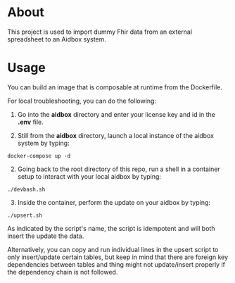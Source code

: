 About
=====

This project is used to import dummy Fhir data from an external spreadsheet to an Aidbox system.

Usage
=====

You can build an image that is composable at runtime from the Dockerfile.

For local troubleshooting, you can do the following:

1. Go into the **aidbox** directory and enter your license key and id in the **.env** file.

2. Still from the **aidbox** directory, launch a local instance of the aidbox system by typing:

```
docker-compose up -d
```

2. Going back to the root directory of this repo, run a shell in a container setup to interact with your local aidbox by typing:

```
./devbash.sh
```

3. Inside the container, perform the update on your aidbox by typing:

```
./upsert.sh
```

As indicated by the script's name, the script is idempotent and will both insert the update the data.

Alternatively, you can copy and run individual lines in the upsert script to only insert/update certain tables, but keep in mind that there are foreign key dependencies between tables and thing might not update/insert properly if the dependency chain is not followed.